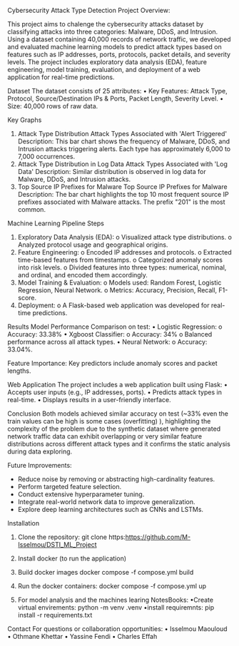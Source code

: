 Cybersecurity Attack Type Detection
Project Overview:

This project aims to chalenge the cybersecurity attacks dataset by classifying attacks into three categories: Malware, DDoS, and Intrusion. 
Using a dataset containing 40,000 records of network traffic, we developed and evaluated machine learning models to predict attack types based on features such as IP addresses, ports, protocols, packet details, and severity levels.
The project includes exploratory data analysis (EDA), feature engineering, model training, evaluation, and deployment of a web application for real-time predictions.
 
Dataset
The dataset consists of 25 attributes:
•	Key Features: Attack Type, Protocol, Source/Destination IPs & Ports, Packet Length, Severity Level.
•	Size: 40,000 rows of raw data.
 
Key Graphs
1. Attack Type Distribution
Attack Types Associated with 'Alert Triggered'
Description: This bar chart shows the frequency of Malware, DDoS, and Intrusion attacks triggering alerts. Each type has approximately 6,000 to 7,000 occurrences.
1. Attack Type Distribution in Log Data
Attack Types Associated with 'Log Data'
Description: Similar distribution is observed in log data for Malware, DDoS, and Intrusion attacks.
1. Top Source IP Prefixes for Malware
Top Source IP Prefixes for Malware
Description: The bar chart highlights the top 10 most frequent source IP prefixes associated with Malware attacks. The prefix "201" is the most common.
 
Machine Learning Pipeline
Steps
1.	Exploratory Data Analysis (EDA):
o	Visualized attack type distributions.
o	Analyzed protocol usage and geographical origins.
2.	Feature Engineering:
o	Encoded IP addresses and protocols.
o	Extracted time-based features from timestamps.
o	Categorized anomaly scores into risk levels.
o   Divided features into three types: numerical, nominal, and ordinal, and encoded them accordingly.
3.	Model Training & Evaluation:
o	Models used: Random Forest, Logistic Regression, Neural Network.
o	Metrics: Accuracy, Precision, Recall, F1-score.
4.	Deployment:
o	A Flask-based web application was developed for real-time predictions.
 
Results
Model Performance Comparison on test:
•	Logistic Regression:
o	Accuracy: 33.38%
•   Xgboost Classifier:
o   Accuracy: 34%
o	Balanced performance across all attack types.
•	Neural Network:
o	Accuracy: 33.04%.

Feature Importance:
Key predictors include anomaly scores and packet lengths.
 
Web Application
The project includes a web application built using Flask:
•	Accepts user inputs (e.g., IP addresses, ports).
•	Predicts attack types in real-time.
•	Displays results in a user-friendly interface.
 
Conclusion
Both models achieved similar accuracy on test (~33% even the train values can be high is some cases (overfitting) ), highlighting the complexity of the problem due to the synthetic dataset where generated network traffic data can exhibit overlapping or very similar feature distributions across different attack types and it confirms the static analysis during data exploring.

Future Improvements:
- Reduce noise by removing or abstracting high-cardinality features.
- Perform targeted feature selection.
- Conduct extensive hyperparameter tuning.
- Integrate real-world network data to improve generalization.
- Explore deep learning architectures such as CNNs and LSTMs.
 
Installation
1.	Clone the repository:
git clone https:https://github.com/M-Isselmou/DSTI_ML_Project

2.	Install docker (to run the application)

3.	Build docker images
docker compose -f compose.yml build

4.	Run the docker containers:
docker compose -f compose.yml up

5.	For model analysis and the machines learing NotesBooks:
•Create virtual envirements:
python -m venv .venv
•install requiremnts:
pip install -r requirements.txt
 
Contact
For questions or collaboration opportunities:
•	Isselmou Maouloud
•	Othmane Khettar
•	Yassine Fendi
•	Charles Effah
